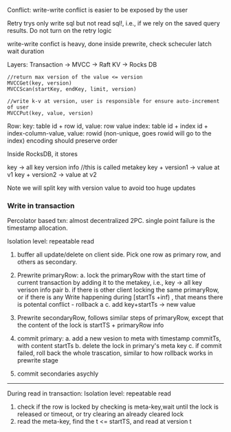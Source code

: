 Conflict: write-write conflict is easier to be exposed by the user

Retry trys only write sql but not read sql!, i.e., if we rely on the saved query results. Do not turn on the retry logic

write-write confict is heavy, done inside prewrite, check scheculer latch wait duration
 

Layers:
Transaction -> MVCC -> Raft KV -> Rocks DB

```
//return max version of the value <= version
MVCCGet(key, version)
MVCCScan(startKey, endKey, limit, version)

//write k-v at version, user is responsible for ensure auto-increment of user
MVCCPut(key, value, version)
```

Row: key: table id + row id, value: row value
index: table id + index id + index-column-value, value: rowid (non-unique, goes rowid will go to the index)
encoding should preserve order


Inside RocksDB, it stores

key -> all key version info //this is called metakey
key + version1 -> value at v1
key + version2 -> value at v2

Note we will split key with version value to avoid too huge updates


### Write in transaction 
Percolator based txn: almost decentralized 2PC. single point failure is the timestamp allocation. 

Isolation level: repeatable read

1. buffer all update/delete on client side. Pick one row as primary row, and others as secondary.

2. Prewrite primaryRow: 
	a. lock the primaryRow with the start time of current transaction by adding it to the metakey, i.e., key -> all key verison info pair 
	b. if there is other client locking the same primaryRow, or if there is any Write happening during [startTs +inf)
	, that means there is potental conflict - rollback a
	c. add key+startTs -> new value

3. Prewrite secondaryRow, follows similar steps of primaryRow, except that the content of the lock is startTS + primaryRow info

4. commit primary: 
	a. add a new vesion to meta with timestamp commitTs, with content startTs
	b. delete the lock in primary's meta key
	c. if commit failed, roll back the whole trascation, similar to how rollback works in prewrite stage 

5. commit secondaries asychly

----------

During read in transaction: Isolation level: repeatable read
1. check if the row is locked by checking is meta-key,wait until the lock is released or timeout, or try clearing an already cleared lock
2. read the meta-key, find the t <= startTS, and read at version t
